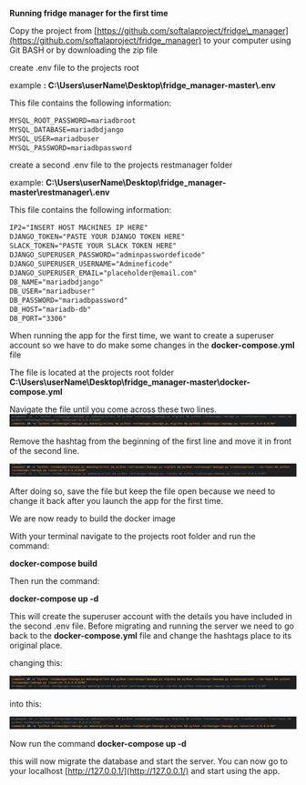 **Running fridge manager for the first time**

Copy the project from [https://github.com/softalaproject/fridge\_manager](https://github.com/softalaproject/fridge_manager) to your computer using Git BASH or by downloading the zip file

create .env file to the projects root

example **: C:\Users\userName\Desktop\fridge_manager-master\\.env**

This file contains the following information:

    MYSQL_ROOT_PASSWORD=mariadbroot
    MYSQL_DATABASE=mariadbdjango
    MYSQL_USER=mariadbuser
    MYSQL_PASSWORD=mariadbpassword

create a second .env file to the projects restmanager folder

example: **C:\Users\userName\Desktop\fridge_manager-master\restmanager\\.env**

This file contains the following information:

    IP2="INSERT HOST MACHINES IP HERE"
    DJANGO_TOKEN="PASTE YOUR DJANGO TOKEN HERE"
    SLACK_TOKEN="PASTE YOUR SLACK TOKEN HERE"
    DJANGO_SUPERUSER_PASSWORD="adminpasswordeficode"
    DJANGO_SUPERUSER_USERNAME="Admineficode"
    DJANGO_SUPERUSER_EMAIL="placeholder@email.com"
    DB_NAME="mariadbdjango"
    DB_USER="mariadbuser"
    DB_PASSWORD="mariadbpassword"
    DB_HOST="mariadb-db"
    DB_PORT="3306"

When running the app for the first time, we want to create a superuser account so we have to do make some changes in the **docker-compose.yml** file

The file is located at the projects root folder **C:\Users\userName\Desktop\fridge_manager-master\docker-compose.yml**

Navigate the file until you come across these two lines.
![](./Capture.PNG)

Remove the hashtag from the beginning of the first line and move it in front of the second line.

![](./Capture2.PNG)

After doing so, save the file but keep the file open because we need to change it back after you launch the app for the first time.

We are now ready to build the docker image

With your terminal navigate to the projects root folder and run the command:

**docker-compose build**


Then run the command:

**docker-compose up -d**


This will create the superuser account with the details you have included in the second .env file. Before migrating and running the server we need to go back to the **docker-compose.yml** file and change the hashtags place to its original place.

changing this:

![](./Capture2.PNG)

into this:

![](./Capture.PNG)

Now run the command **docker-compose up -d**

this will now migrate the database and start the server. You can now go to your localhost [http://127.0.0.1/](http://127.0.0.1/) and start using the app.